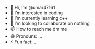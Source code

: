 - 👋 Hi, I’m @umar47161
- 👀 I’m interested in coding
- 🌱 I’m currently learning c++
- 💞️ I’m looking to collaborate on nothing
- 📫 How to reach me dm me
- 😄 Pronouns: ...
- ⚡ Fun fact: ...

<!---
umar47161/umar47161 is a ✨ special ✨ repository because its `README.md` (this file) appears on your GitHub profile.
You can click the Preview link to take a look at your changes.
--->
